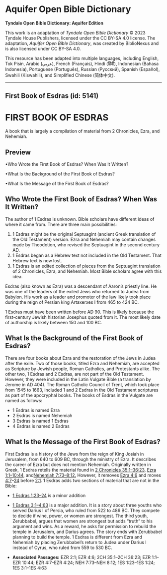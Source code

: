 # Aquifer Open Bible Dictionary

**Tyndale Open Bible Dictionary: Aquifer Edition**

This work is an adaptation of *Tyndale Open Bible Dictionary* © 2023 Tyndale House Publishers, licensed under the CC BY\-SA 4\.0 license. The adaptation, *Aquifer Open Bible Dictionary*, was created by BiblioNexus and is also licensed under CC BY\-SA 4\.0\.

This resource has been adapted into multiple languages, including English, Tok Pisin, Arabic (عربي), French (Français), Hindi (हिंदी), Indonesian (Bahasa Indonesia), Portuguese (Português), Russian (Русский), Spanish (Español), Swahili (Kiswahili), and Simplified Chinese (简体中文).



--------------------------------

## First Book of Esdras (id: 5141)

FIRST BOOK OF ESDRAS
====================

A book that is largely a compilation of material from 2 Chronicles, Ezra, and Nehemiah.

Preview
-------

•Who Wrote the First Book of Esdras? When Was It Written?

•What Is the Background of the First Book of Esdras?

•What Is the Message of the First Book of Esdras?

Who Wrote the First Book of Esdras? When Was It Written?
--------------------------------------------------------

The author of 1 Esdras is unknown. Bible scholars have different ideas of where it came from. There are three main possibilities:

1. 1 Esdras might be the original Septuagint (ancient Greek translation of the Old Testament) version. Ezra and Nehemiah may contain changes made by Theodotion, who revised the Septuagint in the second century AD.
2. 1 Esdras began as a Hebrew text not included in the Old Testament. That Hebrew text is now lost.
3. 1 Esdras is an edited collection of pieces from the Septuagint translation of 2 Chronicles, Ezra, and Nehemiah. Most Bible scholars agree with this idea.

Esdras (also known as Ezra) was a descendant of Aaron’s priestly line. He was one of the leaders of the exiled Jews who returned to Judea from Babylon. His work as a leader and promoter of the law likely took place during the reign of Persian king Artaxerxes I from 465 to 424 BC.

1 Esdras must have been written before AD 90\. This is likely because the first\-century Jewish historian Josephus quoted from it. The most likely date of authorship is likely between 150 and 100 BC.

What Is the Background of the First Book of Esdras?
---------------------------------------------------

There are four books about Ezra and the restoration of the Jews in Judea after the exile. Two of those books, titled Ezra and Nehemiah, are accepted as Scripture by Jewish people, Roman Catholics, and Protestants alike. The other two, 1 Esdras and 2 Esdras, are not part of the Old Testament. However, they were included in the Latin Vulgate Bible (a translation by Jerome in AD 404\). The Roman Catholic Council of Trent, which took place from 1545 to 1663, included 1 and 2 Esdras in the Old Testament scriptures as part of the apocryphal books. The books of Esdras in the Vulgate are named as follows:

* 1 Esdras is named Ezra
* 2 Esdras is named Nehemiah
* 3 Esdras is named 1 Esdras
* 4 Esdras is named 2 Esdras

What Is the Message of the First Book of Esdras?
------------------------------------------------

First Esdras is a history of the Jews from the reign of King Josiah in Jerusalem, from 640 to 609 BC, through the ministry of Ezra. It describes the career of Ezra but does not mention Nehemiah. Originally written in Greek, 1 Esdras retells the material found in [2 Chronicles 35:1–36:23](https://ref.ly/2Chr35:1-2Chr36:23), [Ezra 1:1–10:44](https://ref.ly/Ezra1:1-Ezra10:44), and[Nehemiah 7:73–8:12](https://ref.ly/Neh7:73-Neh8:12)[.](https://ref.ly/Ezra1:1-Ezra10:44) However, it removes [Ezra 4:6](https://ref.ly/Ezra4:6) and moves [4:7](https://ref.ly/Ezra4:7-Ezra4:24)–[24](https://ref.ly/Ezra4:7-Ezra4:24) before [2:1](https://ref.ly/Ezra2:1). 1 Esdras adds two sections of material that are not in the Bible: 

* [1 Esdras 1:23–24](https://ref.ly/1Esd1:23-1Esd1:24) is a minor addition
* [1 Esdras 3:1–4:63](https://ref.ly/1Esd3:1-1Esd4:63) is a major addition. It is a story about three youths who served Darius I of Persia, who ruled from 522 to 486 BC. They compete to decide if wine, power, or women are strongest. The third youth, Zerubbabel, argues that women are strongest but adds “truth” to his argument and wins. As a reward, he asks for permission to rebuild the temple in Jerusalem, and Darius agrees. The story ends with Zerubbabel planning to build the temple. 1 Esdras is different from Ezra and Nehemiah by placing Zerubbabel’s return to Judea under Darius I instead of Cyrus, who ruled from 559 to 530 BC.

* **Associated Passages:** EZR 2:1; EZR 4:6; 2CH 35:1–2CH 36:23; EZR 1:1–EZR 10:44; EZR 4:7–EZR 4:24; NEH 7:73–NEH 8:12; 1ES 1:23–1ES 1:24; 1ES 3:1–1ES 4:63

